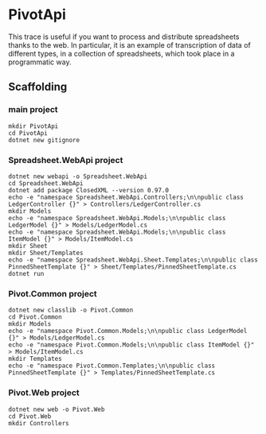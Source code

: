 # PivotApi

This trace is useful if you want to process and distribute spreadsheets thanks to the web.
In particular, it is an example of transcription of data of different types, in a collection of spreadsheets, which took place in a programmatic way.

## Scaffolding

### main project

```shell
mkdir PivotApi
cd PivotApi
dotnet new gitignore
```

### Spreadsheet.WebApi project

```shell
dotnet new webapi -o Spreadsheet.WebApi
cd Spreadsheet.WebApi
dotnet add package ClosedXML --version 0.97.0
echo -e "namespace Spreadsheet.WebApi.Controllers;\n\npublic class LedgerController {}" > Controllers/LedgerController.cs
mkdir Models
echo -e "namespace Spreadsheet.WebApi.Models;\n\npublic class LedgerModel {}" > Models/LedgerModel.cs
echo -e "namespace Spreadsheet.WebApi.Models;\n\npublic class ItemModel {}" > Models/ItemModel.cs
mkdir Sheet
mkdir Sheet/Templates
echo -e "namespace Spreadsheet.WebApi.Sheet.Templates;\n\npublic class PinnedSheetTemplate {}" > Sheet/Templates/PinnedSheetTemplate.cs
dotnet run
```

### Pivot.Common project

```shell
dotnet new classlib -o Pivot.Common
cd Pivot.Common
mkdir Models
echo -e "namespace Pivot.Common.Models;\n\npublic class LedgerModel {}" > Models/LedgerModel.cs
echo -e "namespace Pivot.Common.Models;\n\npublic class ItemModel {}" > Models/ItemModel.cs
mkdir Templates
echo -e "namespace Pivot.Common.Templates;\n\npublic class PinnedSheetTemplate {}" > Templates/PinnedSheetTemplate.cs
```

### Pivot.Web project

```shell
dotnet new web -o Pivot.Web
cd Pivot.Web
mkdir Controllers
```
